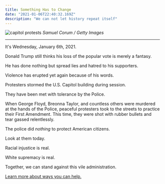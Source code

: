 ```yaml
---
title: Something Has to Change
date: "2021-01-06T22:40:32.169Z"
description: "We can not let history repeat itself"
---
```


![capitol protests](https://img.buzzfeed.com/buzzfeed-static/static/2021-01/6/21/asset/a33e60e64038/sub-buzz-30566-1609967506-29.jpg)
*Samuel Corum / Getty Images*

----
It's Wednesday, January 6th, 2021.

Donald Trump still thinks his loss of the popular vote is merely a fantasy.

He has done nothing but spread lies and hatred to his supporters.

Violence has erupted yet again because of his words. 

Protesters stormed the U.S. Capitol building during session.

They have been met with tolerance by the Police.

When George Floyd, Breonna Taylor, and countless others were murdered at the hands of the Police, peaceful protesters took to the streets to practice their First Amendment. This time, they were shot with rubber bullets and tear gassed relentlessly.

The police did *nothing* to protect American citizens.

Look at them today.

Racial injustice is real.

White supremacy is real.

Together, we can stand against this vile administration.

[Learn more about ways you can help.](https://blacklivesmatters.carrd.co/)